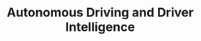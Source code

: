 ---
layout: page
title: Autonomous Driving and Driver Intelligence
description: 
img: 
importance: 1
---